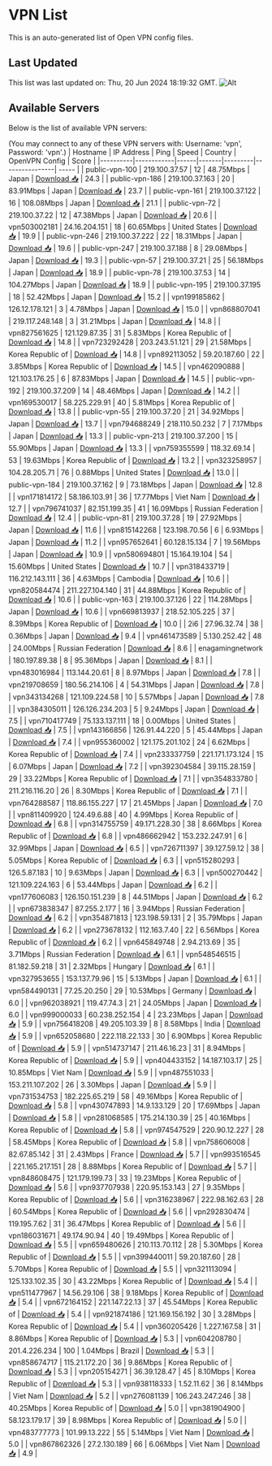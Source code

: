 # VPN List

This is an auto-generated list of Open VPN config files.

## Last Updated

This list was last updated on: Thu, 20 Jun 2024 18:19:32 GMT.
![Alt](https://repobeats.axiom.co/api/embed/186b98318ef1479477931607c1ad7d823f12451f.svg "Repobeats analytics image")

## Available Servers

Below is the list of available VPN servers:

(You may connect to any of these VPN servers with: Username: 'vpn', Password: 'vpn'.)
| Hostname | IP Address | Ping | Speed | Country | OpenVPN Config | Score |
|----------|------------|------|-------|---------|----------------| ----- |
| public-vpn-100 | 219.100.37.57 | 12 | 48.75Mbps | Japan | [Download 📥](./configs/server_0_JP.ovpn) | 24.3 |
| public-vpn-186 | 219.100.37.163 | 20 | 83.91Mbps | Japan | [Download 📥](./configs/server_1_JP.ovpn) | 23.7 |
| public-vpn-161 | 219.100.37.122 | 16 | 108.08Mbps | Japan | [Download 📥](./configs/server_2_JP.ovpn) | 21.1 |
| public-vpn-72 | 219.100.37.22 | 12 | 47.38Mbps | Japan | [Download 📥](./configs/server_3_JP.ovpn) | 20.6 |
| vpn503002181 | 24.16.204.151 | 18 | 60.65Mbps | United States | [Download 📥](./configs/server_4_US.ovpn) | 19.9 |
| public-vpn-246 | 219.100.37.222 | 22 | 18.31Mbps | Japan | [Download 📥](./configs/server_5_JP.ovpn) | 19.6 |
| public-vpn-247 | 219.100.37.188 | 8 | 29.08Mbps | Japan | [Download 📥](./configs/server_6_JP.ovpn) | 19.3 |
| public-vpn-57 | 219.100.37.21 | 25 | 56.18Mbps | Japan | [Download 📥](./configs/server_7_JP.ovpn) | 18.9 |
| public-vpn-78 | 219.100.37.53 | 14 | 104.27Mbps | Japan | [Download 📥](./configs/server_8_JP.ovpn) | 18.9 |
| public-vpn-195 | 219.100.37.195 | 18 | 52.42Mbps | Japan | [Download 📥](./configs/server_9_JP.ovpn) | 15.2 |
| vpn199185862 | 126.12.178.121 | 3 | 4.78Mbps | Japan | [Download 📥](./configs/server_10_JP.ovpn) | 15.0 |
| vpn868807041 | 219.117.248.148 | 3 | 31.21Mbps | Japan | [Download 📥](./configs/server_11_JP.ovpn) | 14.8 |
| vpn827561625 | 121.129.87.35 | 31 | 5.83Mbps | Korea Republic of | [Download 📥](./configs/server_12_KR.ovpn) | 14.8 |
| vpn723292428 | 203.243.51.121 | 29 | 21.58Mbps | Korea Republic of | [Download 📥](./configs/server_13_KR.ovpn) | 14.8 |
| vpn892113052 | 59.20.187.60 | 22 | 3.85Mbps | Korea Republic of | [Download 📥](./configs/server_14_KR.ovpn) | 14.5 |
| vpn462090888 | 121.103.176.25 | 6 | 87.83Mbps | Japan | [Download 📥](./configs/server_15_JP.ovpn) | 14.5 |
| public-vpn-192 | 219.100.37.209 | 14 | 48.46Mbps | Japan | [Download 📥](./configs/server_16_JP.ovpn) | 14.2 |
| vpn169530017 | 58.225.229.91 | 40 | 5.81Mbps | Korea Republic of | [Download 📥](./configs/server_17_KR.ovpn) | 13.8 |
| public-vpn-55 | 219.100.37.20 | 21 | 34.92Mbps | Japan | [Download 📥](./configs/server_18_JP.ovpn) | 13.7 |
| vpn794688249 | 218.110.50.232 | 7 | 7.17Mbps | Japan | [Download 📥](./configs/server_19_JP.ovpn) | 13.3 |
| public-vpn-213 | 219.100.37.200 | 15 | 55.90Mbps | Japan | [Download 📥](./configs/server_20_JP.ovpn) | 13.3 |
| vpn759355599 | 118.32.69.14 | 53 | 19.63Mbps | Korea Republic of | [Download 📥](./configs/server_21_KR.ovpn) | 13.2 |
| vpn323258957 | 104.28.205.71 | 76 | 0.88Mbps | United States | [Download 📥](./configs/server_22_US.ovpn) | 13.0 |
| public-vpn-184 | 219.100.37.162 | 9 | 73.18Mbps | Japan | [Download 📥](./configs/server_23_JP.ovpn) | 12.8 |
| vpn171814172 | 58.186.103.91 | 36 | 17.77Mbps | Viet Nam | [Download 📥](./configs/server_24_VN.ovpn) | 12.7 |
| vpn796741037 | 82.151.199.35 | 41 | 16.09Mbps | Russian Federation | [Download 📥](./configs/server_25_RU.ovpn) | 12.4 |
| public-vpn-81 | 219.100.37.28 | 19 | 27.92Mbps | Japan | [Download 📥](./configs/server_26_JP.ovpn) | 11.6 |
| vpn815142268 | 123.198.70.56 | 6 | 6.93Mbps | Japan | [Download 📥](./configs/server_27_JP.ovpn) | 11.2 |
| vpn957652641 | 60.128.15.134 | 7 | 19.56Mbps | Japan | [Download 📥](./configs/server_28_JP.ovpn) | 10.9 |
| vpn580694801 | 15.164.19.104 | 54 | 15.60Mbps | United States | [Download 📥](./configs/server_29_US.ovpn) | 10.7 |
| vpn318433719 | 116.212.143.111 | 36 | 4.63Mbps | Cambodia | [Download 📥](./configs/server_30_KH.ovpn) | 10.6 |
| vpn820584474 | 211.227.104.140 | 31 | 44.88Mbps | Korea Republic of | [Download 📥](./configs/server_31_KR.ovpn) | 10.6 |
| public-vpn-163 | 219.100.37.126 | 22 | 114.28Mbps | Japan | [Download 📥](./configs/server_32_JP.ovpn) | 10.6 |
| vpn669813937 | 218.52.105.225 | 37 | 8.39Mbps | Korea Republic of | [Download 📥](./configs/server_33_KR.ovpn) | 10.0 |
| 2i6 | 27.96.32.74 | 38 | 0.36Mbps | Japan | [Download 📥](./configs/server_34_JP.ovpn) | 9.4 |
| vpn461473589 | 5.130.252.42 | 48 | 24.00Mbps | Russian Federation | [Download 📥](./configs/server_35_RU.ovpn) | 8.6 |
| enagamingnetwork | 180.197.89.38 | 8 | 95.36Mbps | Japan | [Download 📥](./configs/server_36_JP.ovpn) | 8.1 |
| vpn483016984 | 113.144.20.61 | 8 | 8.97Mbps | Japan | [Download 📥](./configs/server_37_JP.ovpn) | 7.8 |
| vpn219708659 | 180.56.214.106 | 4 | 54.31Mbps | Japan | [Download 📥](./configs/server_38_JP.ovpn) | 7.8 |
| vpn343134268 | 121.109.224.58 | 10 | 5.57Mbps | Japan | [Download 📥](./configs/server_39_JP.ovpn) | 7.8 |
| vpn384305011 | 126.126.234.203 | 5 | 9.24Mbps | Japan | [Download 📥](./configs/server_40_JP.ovpn) | 7.5 |
| vpn710417749 | 75.133.137.111 | 18 | 0.00Mbps | United States | [Download 📥](./configs/server_41_US.ovpn) | 7.5 |
| vpn143166856 | 126.91.44.220 | 5 | 45.44Mbps | Japan | [Download 📥](./configs/server_42_JP.ovpn) | 7.4 |
| vpn955360002 | 121.175.201.102 | 24 | 6.62Mbps | Korea Republic of | [Download 📥](./configs/server_43_KR.ovpn) | 7.4 |
| vpn233337759 | 221.171.173.124 | 15 | 6.07Mbps | Japan | [Download 📥](./configs/server_44_JP.ovpn) | 7.2 |
| vpn392304584 | 39.115.28.159 | 29 | 33.22Mbps | Korea Republic of | [Download 📥](./configs/server_45_KR.ovpn) | 7.1 |
| vpn354833780 | 211.216.116.20 | 26 | 8.30Mbps | Korea Republic of | [Download 📥](./configs/server_46_KR.ovpn) | 7.1 |
| vpn764288587 | 118.86.155.227 | 17 | 21.45Mbps | Japan | [Download 📥](./configs/server_47_JP.ovpn) | 7.0 |
| vpn811409920 | 124.49.6.88 | 40 | 4.99Mbps | Korea Republic of | [Download 📥](./configs/server_48_KR.ovpn) | 6.8 |
| vpn314755759 | 49.171.228.30 | 38 | 8.66Mbps | Korea Republic of | [Download 📥](./configs/server_49_KR.ovpn) | 6.8 |
| vpn486662942 | 153.232.247.91 | 6 | 32.99Mbps | Japan | [Download 📥](./configs/server_50_JP.ovpn) | 6.5 |
| vpn726711397 | 39.127.59.12 | 38 | 5.05Mbps | Korea Republic of | [Download 📥](./configs/server_51_KR.ovpn) | 6.3 |
| vpn515280293 | 126.5.87.183 | 10 | 9.63Mbps | Japan | [Download 📥](./configs/server_52_JP.ovpn) | 6.3 |
| vpn500270442 | 121.109.224.163 | 6 | 53.44Mbps | Japan | [Download 📥](./configs/server_53_JP.ovpn) | 6.2 |
| vpn177606083 | 126.150.151.239 | 8 | 44.51Mbps | Japan | [Download 📥](./configs/server_54_JP.ovpn) | 6.2 |
| vpn673838347 | 87.255.2.177 | 16 | 3.94Mbps | Russian Federation | [Download 📥](./configs/server_55_RU.ovpn) | 6.2 |
| vpn354871813 | 123.198.59.131 | 2 | 35.79Mbps | Japan | [Download 📥](./configs/server_56_JP.ovpn) | 6.2 |
| vpn273678132 | 112.163.7.40 | 22 | 6.56Mbps | Korea Republic of | [Download 📥](./configs/server_57_KR.ovpn) | 6.2 |
| vpn645849748 | 2.94.213.69 | 35 | 3.71Mbps | Russian Federation | [Download 📥](./configs/server_58_RU.ovpn) | 6.1 |
| vpn548546515 | 81.182.59.218 | 31 | 2.32Mbps | Hungary | [Download 📥](./configs/server_59_HU.ovpn) | 6.1 |
| vpn327953655 | 153.137.79.96 | 15 | 5.13Mbps | Japan | [Download 📥](./configs/server_60_JP.ovpn) | 6.1 |
| vpn584490131 | 77.25.20.250 | 29 | 10.53Mbps | Germany | [Download 📥](./configs/server_61_DE.ovpn) | 6.0 |
| vpn962038921 | 119.47.74.3 | 21 | 24.05Mbps | Japan | [Download 📥](./configs/server_62_JP.ovpn) | 6.0 |
| vpn999000033 | 60.238.252.154 | 4 | 23.23Mbps | Japan | [Download 📥](./configs/server_63_JP.ovpn) | 5.9 |
| vpn756418208 | 49.205.103.39 | 8 | 8.58Mbps | India | [Download 📥](./configs/server_64_IN.ovpn) | 5.9 |
| vpn652058680 | 222.118.22.133 | 30 | 6.90Mbps | Korea Republic of | [Download 📥](./configs/server_65_KR.ovpn) | 5.9 |
| vpn514737147 | 211.46.16.23 | 31 | 8.94Mbps | Korea Republic of | [Download 📥](./configs/server_66_KR.ovpn) | 5.9 |
| vpn404433152 | 14.187.103.17 | 25 | 10.85Mbps | Viet Nam | [Download 📥](./configs/server_67_VN.ovpn) | 5.9 |
| vpn487551033 | 153.211.107.202 | 26 | 3.30Mbps | Japan | [Download 📥](./configs/server_68_JP.ovpn) | 5.9 |
| vpn731534753 | 182.225.65.219 | 58 | 49.16Mbps | Korea Republic of | [Download 📥](./configs/server_69_KR.ovpn) | 5.8 |
| vpn430747893 | 14.9.133.129 | 20 | 17.69Mbps | Japan | [Download 📥](./configs/server_70_JP.ovpn) | 5.8 |
| vpn281068585 | 175.214.130.39 | 25 | 40.16Mbps | Korea Republic of | [Download 📥](./configs/server_71_KR.ovpn) | 5.8 |
| vpn974547529 | 220.90.12.227 | 28 | 58.45Mbps | Korea Republic of | [Download 📥](./configs/server_72_KR.ovpn) | 5.8 |
| vpn758606008 | 82.67.85.142 | 31 | 2.43Mbps | France | [Download 📥](./configs/server_73_FR.ovpn) | 5.7 |
| vpn993516545 | 221.165.217.151 | 28 | 8.88Mbps | Korea Republic of | [Download 📥](./configs/server_74_KR.ovpn) | 5.7 |
| vpn848608475 | 121.179.199.73 | 33 | 19.23Mbps | Korea Republic of | [Download 📥](./configs/server_75_KR.ovpn) | 5.6 |
| vpn937707938 | 220.95.153.143 | 27 | 9.35Mbps | Korea Republic of | [Download 📥](./configs/server_76_KR.ovpn) | 5.6 |
| vpn316238967 | 222.98.162.63 | 28 | 60.54Mbps | Korea Republic of | [Download 📥](./configs/server_77_KR.ovpn) | 5.6 |
| vpn292830474 | 119.195.7.62 | 31 | 36.47Mbps | Korea Republic of | [Download 📥](./configs/server_78_KR.ovpn) | 5.6 |
| vpn186031671 | 49.174.90.94 | 40 | 19.49Mbps | Korea Republic of | [Download 📥](./configs/server_79_KR.ovpn) | 5.5 |
| vpn659480626 | 210.113.70.112 | 28 | 5.30Mbps | Korea Republic of | [Download 📥](./configs/server_80_KR.ovpn) | 5.5 |
| vpn399440011 | 59.20.187.60 | 28 | 5.70Mbps | Korea Republic of | [Download 📥](./configs/server_81_KR.ovpn) | 5.5 |
| vpn321113094 | 125.133.102.35 | 30 | 43.22Mbps | Korea Republic of | [Download 📥](./configs/server_82_KR.ovpn) | 5.4 |
| vpn511477967 | 14.56.29.106 | 38 | 9.18Mbps | Korea Republic of | [Download 📥](./configs/server_83_KR.ovpn) | 5.4 |
| vpn672164152 | 221.147.22.13 | 37 | 45.54Mbps | Korea Republic of | [Download 📥](./configs/server_84_KR.ovpn) | 5.4 |
| vpn921874186 | 121.169.156.192 | 30 | 3.28Mbps | Korea Republic of | [Download 📥](./configs/server_85_KR.ovpn) | 5.4 |
| vpn360205426 | 1.227.167.58 | 31 | 8.86Mbps | Korea Republic of | [Download 📥](./configs/server_86_KR.ovpn) | 5.3 |
| vpn604208780 | 201.4.226.234 | 100 | 1.04Mbps | Brazil | [Download 📥](./configs/server_87_BR.ovpn) | 5.3 |
| vpn858674717 | 115.21.172.20 | 36 | 9.86Mbps | Korea Republic of | [Download 📥](./configs/server_88_KR.ovpn) | 5.3 |
| vpn205154271 | 36.39.128.47 | 45 | 8.10Mbps | Korea Republic of | [Download 📥](./configs/server_89_KR.ovpn) | 5.3 |
| vpn938118333 | 1.52.11.62 | 36 | 8.14Mbps | Viet Nam | [Download 📥](./configs/server_90_VN.ovpn) | 5.2 |
| vpn276081139 | 106.243.247.246 | 38 | 40.25Mbps | Korea Republic of | [Download 📥](./configs/server_91_KR.ovpn) | 5.0 |
| vpn381904900 | 58.123.179.17 | 39 | 8.98Mbps | Korea Republic of | [Download 📥](./configs/server_92_KR.ovpn) | 5.0 |
| vpn483777773 | 101.99.13.222 | 55 | 5.14Mbps | Viet Nam | [Download 📥](./configs/server_93_VN.ovpn) | 5.0 |
| vpn867862326 | 27.2.130.189 | 66 | 6.06Mbps | Viet Nam | [Download 📥](./configs/server_94_VN.ovpn) | 4.9 |
